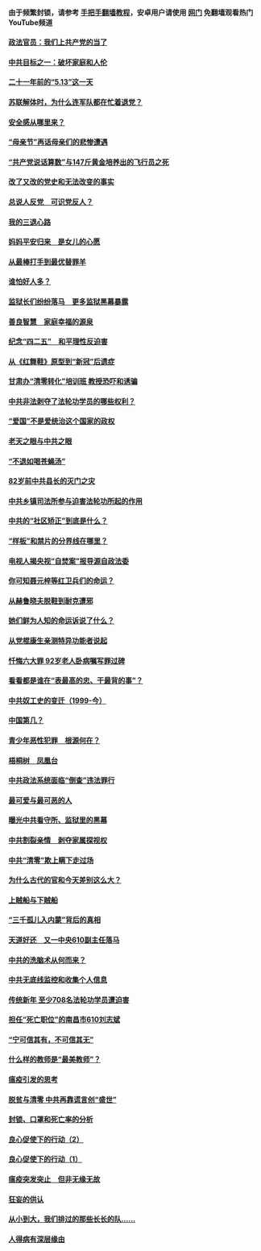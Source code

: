 #### 由于频繁封锁，请参考 [手把手翻墙教程](https://github.com/gfw-breaker/guides/wiki/)，安卓用户请使用 [网门](https://github.com/gfw-breaker/nogfw/blob/master/dl.md?t=05160400) 免翻墙观看热门YouTube频道 

#### [政法官员：我们上共产党的当了](../pages/19/425351.md?t=05160400) 

#### [中共目标之一：破坏家庭和人伦](../pages/19/424454.md?t=05160400) 

#### [二十一年前的“5.13”这一天](../pages/19/424814.md?t=05160400) 

#### [苏联解体时，为什么连军队都在忙着退党？](../pages/19/424335.md?t=05160400) 

#### [安全感从哪里来？](../pages/19/424336.md?t=05160400) 

#### [“母亲节”再话母亲们的悲惨遭遇](../pages/19/424234.md?t=05160400) 

#### [“共产党说话算数”与147斤黄金培养出的飞行员之死](../pages/19/424115.md?t=05160400) 

#### [改了又改的党史和无法改变的事实](../pages/19/424037.md?t=05160400) 

#### [总说人反党　可识党反人？](../pages/19/423820.md?t=05160400) 

#### [我的三退心路](../pages/19/423876.md?t=05160400) 

#### [妈妈平安归来　是女儿的心愿](../pages/19/423947.md?t=05160400) 

#### [从最棒打手到最优替罪羊](../pages/19/423819.md?t=05160400) 

#### [谁怕好人多？](../pages/19/423774.md?t=05160400) 

#### [监狱长们纷纷落马　更多监狱黑幕暴露](../pages/19/423787.md?t=05160400) 

#### [善良智慧　家庭幸福的源泉](../pages/19/423632.md?t=05160400) 

#### [纪念“四二五”　和平理性反迫害](../pages/19/423660.md?t=05160400) 

#### [从《红舞鞋》原型到“新冠”后遗症](../pages/19/423509.md?t=05160400) 

#### [甘肃办“清零转化”培训班 教授恐吓和诱骗](../pages/19/423498.md?t=05160400) 

#### [中共非法剥夺了法轮功学员的哪些权利？](../pages/19/423392.md?t=05160400) 

#### [“爱国”不是爱统治这个国家的政权](../pages/19/423029.md?t=05160400) 

#### [老天之眼与中共之眼](../pages/19/423378.md?t=05160400) 

#### [“不退如喝苍蝇汤”](../pages/19/423287.md?t=05160400) 

#### [82岁前中共县长的灭门之灾](../pages/19/423055.md?t=05160400) 

#### [中共乡镇司法所参与迫害法轮功所起的作用](../pages/19/423064.md?t=05160400) 

#### [中共的“社区矫正”到底是什么？](../pages/19/422870.md?t=05160400) 

#### [“样板”和禁片的分界线在哪里？](../pages/19/422704.md?t=05160400) 

#### [电视人揭央视“自焚案”报导源自政法委](../pages/19/422770.md?t=05160400) 

#### [你可知聂元梓等红卫兵们的命运？](../pages/19/422848.md?t=05160400) 

#### [从赫鲁晓夫脱鞋到耐克遭邪](../pages/19/422826.md?t=05160400) 

#### [她们鲜为人知的命运诉说了什么？](../pages/19/422754.md?t=05160400) 

#### [从党棍康生亲测特异功能者说起](../pages/19/422657.md?t=05160400) 

#### [忏悔六大罪 92岁老人卧病嘱写罪过碑](../pages/19/422750.md?t=05160400) 

#### [看看都是谁在“表最高的忠、干最背的事”？](../pages/19/422703.md?t=05160400) 

#### [中共奴工史的变迁（1999-今）](../pages/19/422656.md?t=05160400) 

#### [中国第几？](../pages/19/422496.md?t=05160400) 

#### [青少年恶性犯罪　根源何在？](../pages/19/422449.md?t=05160400) 

#### [梧桐树　凤凰台](../pages/19/422442.md?t=05160400) 

#### [中共政法系统面临“倒查”违法罪行](../pages/19/422497.md?t=05160400) 

#### [最可爱与最可恶的人](../pages/19/422448.md?t=05160400) 

#### [曝光中共看守所、监狱里的黑幕](../pages/19/422390.md?t=05160400) 

#### [中共割裂亲情　剥夺家属探视权](../pages/19/422364.md?t=05160400) 

#### [中共“清零”欺上瞒下走过场](../pages/19/422306.md?t=05160400) 

#### [为什么古代的官和今天差别这么大？](../pages/19/422228.md?t=05160400) 

#### [上贼船与下贼船](../pages/19/422276.md?t=05160400) 

#### [“三千孤儿入内蒙”背后的真相](../pages/19/422229.md?t=05160400) 

#### [天道好还　又一中央610副主任落马](../pages/19/422155.md?t=05160400) 

#### [中共的洗脑术从何而来？](../pages/19/422154.md?t=05160400) 

#### [中共无底线监控和收集个人信息](../pages/19/422039.md?t=05160400) 

#### [传统新年 至少708名法轮功学员遭迫害](../pages/19/421946.md?t=05160400) 

#### [担任“死亡职位”的南昌市610刘志斌](../pages/19/421957.md?t=05160400) 

#### [“宁可信其有，不可信其无”](../pages/19/421691.md?t=05160400) 

#### [什么样的教师是“最美教师”？](../pages/19/421755.md?t=05160400) 

#### [瘟疫引发的思考](../pages/19/421594.md?t=05160400) 

#### [脱贫与清零 中共再靠谎言创“盛世”](../pages/19/421590.md?t=05160400) 

#### [封锁、口罩和死亡率的分析](../pages/19/421495.md?t=05160400) 

#### [良心促使下的行动（2）](../pages/19/421361.md?t=05160400) 

#### [良心促使下的行动（1）](../pages/19/421302.md?t=05160400) 

#### [瘟疫突发突止　但非无缘无故](../pages/19/421281.md?t=05160400) 

#### [狂妄的供认](../pages/19/421199.md?t=05160400) 

#### [从小到大，我们排过的那些长长的队……](../pages/19/421243.md?t=05160400) 

#### [人得病有深层缘由](../pages/19/420864.md?t=05160400) 

